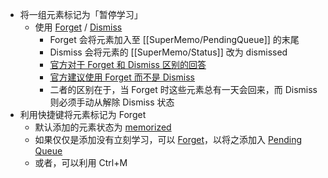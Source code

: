 - 将一组元素标记为「暂停学习」
	- 使用 [Forget]([[SuperMemo/Forget]]) / [Dismiss]([[SuperMemo/Dismiss]])
		- Forget 会将元素加入至 [[SuperMemo/PendingQueue]] 的末尾
		- Dismiss 会将元素的 [[SuperMemo/Status]] 改为 dismissed
		- [官方对于 Forget 和 Dismiss 区别的回答](http://supermemopedia.com/wiki/Difference_between_Forget_and_Dismiss)
		- [官方建议使用 Forget 而不是 Dismiss](http://supermemopedia.com/wiki/Change_the_default_behavior_of_Remembering_Dismissed_Items_to_maintain_the_repetition_history)
		- 二者的区别在于，当 Forget 时这些元素总有一天会回来，而 Dismiss 则必须手动从解除 Dismiss 状态
- 利用快捷键将元素标记为 Forget
	- 默认添加的元素状态为 [memorized](((622eb692-1fa4-4194-a516-925934f79b08)))
	- 如果仅仅是添加没有立刻学习，可以 [Forget]([[SuperMemo/Forget]])，以将之添加入 [Pending Queue]([[SuperMemo/PendingQueue]])
	- 或者，可以利用 Ctrl+M